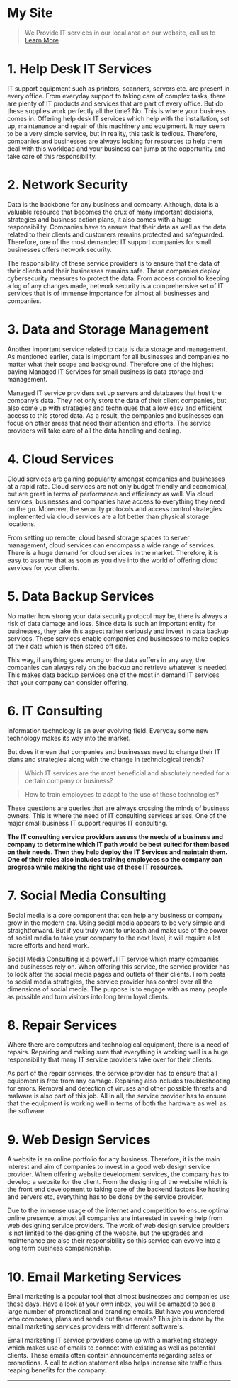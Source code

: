 # My Site

> We Provide IT services in our local area on our website, call us to [Learn More](https://thuncho.github.io)

# 1. Help Desk IT Services
IT support equipment such as printers, scanners, servers etc. are present in every office. From everyday support to taking care of complex tasks, there are plenty of IT products and services that are part of every office. But do these supplies work perfectly all the time? No. This is where your business comes in. Offering help desk IT services which help with the installation, set up, maintenance and repair of this machinery and equipment. It may seem to be a very simple service, but in reality, this task is tedious. Therefore, companies and businesses are always looking for resources to help them deal with this workload and your business can jump at the opportunity and take care of this responsibility. 
# 2. Network Security
Data is the backbone for any business and company. Although, data is a valuable resource that becomes the crux of many important decisions, strategies and business action plans, it also comes with a huge responsibility. Companies have to ensure that their data as well as the data related to their clients and customers remains protected and safeguarded. Therefore, one of the most demanded IT support companies for small businesses offers network security. 

The responsibility of these service providers is to ensure that the data of their clients and their businesses remains safe. These companies deploy cybersecurity measures to protect the data. From access control to keeping a log of any changes made, network security is a comprehensive set of IT services that is of immense importance for almost all businesses and companies. 
# 3. Data and Storage Management
Another important service related to data is data storage and management. As mentioned earlier, data is important for all businesses and companies no matter what their scope and background. Therefore one of the highest paying Managed IT Services for small business is data storage and management. 

Managed IT service providers set up servers and databases that host the company’s data. They not only store the data of their client companies, but also come up with strategies and techniques that allow easy and efficient access to this stored data. As a result, the companies and businesses can focus on other areas that need their attention and efforts. The service providers will take care of all the data handling and dealing. 
# 4. Cloud Services
Cloud services are gaining popularity amongst companies and businesses at a rapid rate. Cloud services are not only budget friendly and economical, but are great in terms of performance and efficiency as well. Via cloud services, businesses and companies have access to everything they need on the go. Moreover, the security protocols and access control strategies implemented via cloud services are a lot better than physical storage locations. 

From setting up remote, cloud based storage spaces to server management, cloud services can encompass a wide range of services. There is a huge demand for cloud services in the market. Therefore, it is easy to assume that as soon as you dive into the world of offering cloud services for your clients. 
# 5. Data Backup Services
No matter how strong your data security protocol may be, there is always a risk of data damage and loss. Since data is such an important entity for businesses, they take this aspect rather seriously and invest in data backup services. These services enable companies and businesses to make copies of their data which is then stored off site. 

This way, if anything goes wrong or the data suffers in any way, the companies can always rely on the backup and retrieve whatever is needed. This makes data backup services one of the most in demand IT services that your company can consider offering. 
# 6. IT Consulting
Information technology is an ever evolving field. Everyday some new technology makes its way into the market. 

But does it mean that companies and businesses need to change their IT plans and strategies along with the change in technological trends?
> Which IT services are the most beneficial and absolutely needed for a certain company or business?

> How to train employees to adapt to the use of these technologies? 

These questions are queries that are always crossing the minds of business owners. This is where the need of IT consulting services arises. One of the major small business IT support requires IT consulting. 

**The IT consulting service providers assess the needs of a business and company to determine which IT path would be best suited for them based on their needs. Then they help deploy the IT Services and maintain them. One of their roles also includes training employees so the company can progress while making the right use of these IT resources.** 
# 7. Social Media Consulting
Social media is a core component that can help any business or company grow in the modern era. Using social media appears to be very simple and straightforward. But if you truly want to unleash and make use of the power of social media to take your company to the next level, it will require a lot more efforts and hard work. 

Social Media Consulting is a powerful IT service which many companies and businesses rely on. When offering this service, the service provider has to look after the social media pages and outlets of their clients. From posts to social media strategies, the service provider has control over all the dimensions of social media. The purpose is to engage with as many people as possible and turn visitors into long term loyal clients. 
# 8. Repair Services
 Where there are computers and technological equipment, there is a need of repairs. Repairing and making sure that everything is working well is a huge responsibility that many IT service providers take over for their clients. 

As part of the repair services, the service provider has to ensure that all equipment is free from any damage. Repairing also includes troubleshooting for errors. Removal and detection of viruses and other possible threats and malware is also part of this job. All in all, the service provider has to ensure that the equipment is working well in terms of both the hardware as well as the software. 
# 9. Web Design Services
A website is an online portfolio for any business. Therefore, it is the main interest and aim of companies to invest in a good web design service provider. When offering website development services, the company has to develop a website for the client. From the designing of the website which is the front end development to taking care of the backend factors like hosting and servers etc, everything has to be done by the service provider. 

Due to the immense usage of the internet and competition to ensure optimal online presence, almost all companies are interested in seeking help from web designing service providers. The work of web design service providers is not limited to the designing of the website, but the upgrades and maintenance are also their responsibility so this service can evolve into a long term business companionship. 
# 10. Email Marketing Services
Email marketing is a popular tool that almost businesses and companies use these days. Have a look at your own inbox, you will be amazed to see a large number of promotional and branding emails. But have you wondered who composes, plans and sends out these emails? This job is done by the email marketing services providers with different software's. 

Email marketing IT service providers come up with a marketing strategy which makes use of emails to connect with existing as well as potential clients. These emails often contain announcements regarding sales or promotions. A call to action statement also helps increase site traffic thus reaping benefits for the company.
***

